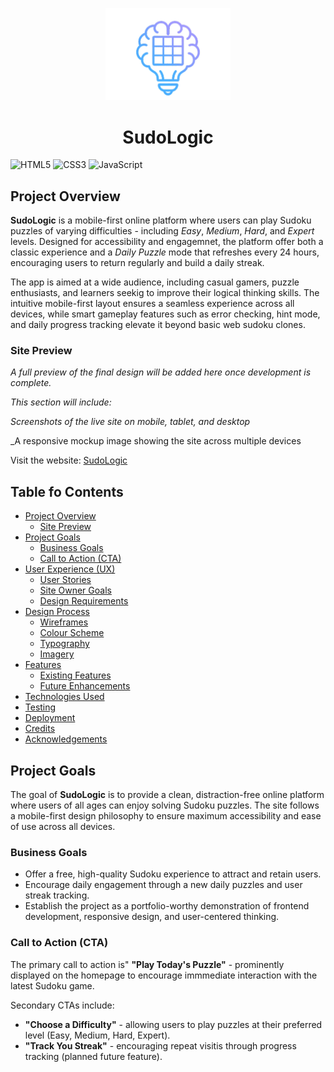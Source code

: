 <p align="center">
  <img src="docs/icon-only-logo.png" alt="SudoLogic Logo" width="200">
</p>

<h1 align="center">SudoLogic</h1>

![HTML5](https://img.shields.io/badge/HTML5-E34F26?style=for-the-badge&logo=html5&logoColor=white)
![CSS3](https://img.shields.io/badge/CSS3-1572B6?style=for-the-badge&logo=css3&logoColor=white)
![JavaScript](https://img.shields.io/badge/JavaScript-F7DF1E?style=for-the-badge&logo=javascript&logoColor=black)

## Project Overview
**SudoLogic** is a mobile-first online platform where users can play Sudoku puzzles of varying difficulties - including *Easy*, *Medium*, *Hard*, and *Expert* levels. Designed for accessibility and engagemnet, the platform offer both a classic experience and a *Daily Puzzle* mode that refreshes every 24 hours, encouraging users to return regularly and build a daily streak.

The app is aimed at a wide audience, including casual gamers, puzzle enthusiasts, and learners seekig to improve their logical thinking skills. The intuitive mobile-first layout ensures a seamless experience across all devices, while smart gameplay features such as error checking, hint mode, and daily progress tracking elevate it beyond basic web sudoku clones.

### Site Preview
_A full preview of the final design will be added here once development is complete._

_This section will include:_

_Screenshots of the live site on mobile, tablet, and desktop_

_A responsive mockup image showing the site across multiple devices

Visit the website: [SudoLogic]()

## Table fo Contents
- [Project Overview](#project-overview)
  - [Site Preview](#site-preview)
- [Project Goals](#project-goals)
  - [Business Goals](#business-goals)
  - [Call to Action (CTA)](#call-to-action-cta)
- [User Experience (UX)](#)
  - [User Stories](#)
  - [Site Owner Goals](#)
  - [Design Requirements](#)
- [Design Process](#)
  - [Wireframes](#)
  - [Colour Scheme](#)
  - [Typography](#)
  - [Imagery](#)
- [Features](#)
  - [Existing Features](#)
  - [Future Enhancements](#)
- [Technologies Used](#)
- [Testing](#)
- [Deployment](#)
- [Credits](#)
- [Acknowledgements](#)

## Project Goals
The goal of **SudoLogic** is to provide a clean, distraction-free online platform where users of all ages can enjoy solving Sudoku puzzles. The site follows a mobile-first design philosophy to ensure maximum accessibility and ease of use across all devices.

### Business Goals
- Offer a free, high-quality Sudoku experience to attract and retain users.
- Encourage daily engagement through a new daily puzzles and user streak tracking.
- Establish the project as a portfolio-worthy demonstration of frontend development, responsive design, and user-centered thinking.

### Call to Action (CTA)
The primary call to action is" 
**"Play Today's Puzzle"** - prominently displayed on the homepage to encourage immmediate interaction with the latest Sudoku game.

Secondary CTAs include:
- **"Choose a Difficulty"** - allowing users to play puzzles at their preferred level (Easy, Medium, Hard, Expert).
- **"Track You Streak"** - encouraging repeat visitis through progress tracking (planned future feature).
